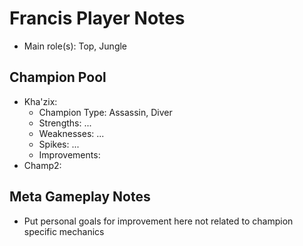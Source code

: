 # Francis Player Notes

* Main role(s): Top, Jungle

## Champion Pool

* Kha'zix:
    * Champion Type:    Assassin, Diver
    * Strengths:        ...
    * Weaknesses:       ...
    * Spikes:           ...
    * Improvements:
* Champ2:

## Meta Gameplay Notes

* Put personal goals for improvement here not related to champion specific mechanics

